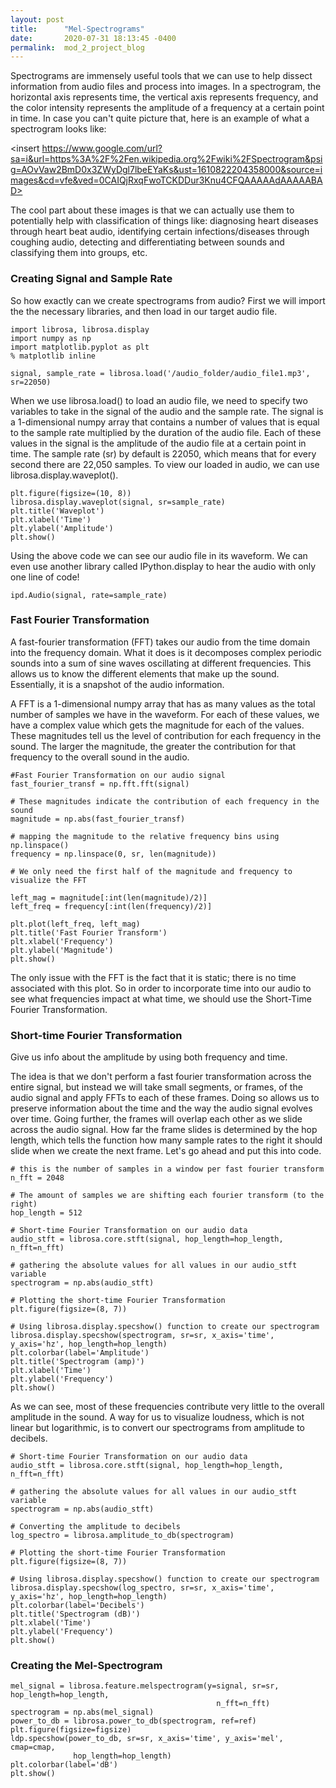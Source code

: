 ```yaml
---
layout: post
title:      "Mel-Spectrograms"
date:       2020-07-31 18:13:45 -0400
permalink:  mod_2_project_blog
---
```


Spectrograms are immensely useful tools that we can use to help dissect information from audio files and process into images. In a spectrogram, the horizontal axis represents time, the vertical axis represents frequency, and the color intensity represents the amplitude of a frequency at a certain point in time. In case you can't quite picture that, here is an example of what a spectrogram looks like: 

<insert https://www.google.com/url?sa=i&url=https%3A%2F%2Fen.wikipedia.org%2Fwiki%2FSpectrogram&psig=AOvVaw2BmD0x3ZWyDgl7lbeEYaKs&ust=1610822204358000&source=images&cd=vfe&ved=0CAIQjRxqFwoTCKDDur3Knu4CFQAAAAAdAAAAABAD>

The cool part about these images is that we can actually use them to potentially help with classification of things like: diagnosing heart diseases through heart beat audio, identifying certain infections/diseases through coughing audio, detecting and differentiating between sounds and classifying them into groups, etc.

### Creating Signal and Sample Rate

So how exactly can we create spectrograms from audio? First we will import the the necessary libraries, and then load in our target audio file.

```
import librosa, librosa.display
import numpy as np
import matplotlib.pyplot as plt
% matplotlib inline

signal, sample_rate = librosa.load('/audio_folder/audio_file1.mp3', sr=22050)
```

When we use librosa.load() to load an audio file, we need to specify two variables to take in the signal of the audio and the sample rate. The signal is a 1-dimensional numpy array that contains a number of values that is equal to the sample rate multiplied by the duration of the audio file. Each of these values in the signal is the amplitude of the audio file at a certain point in time. The sample rate (sr) by default is 22050, which means that for every second there are 22,050 samples. To view our loaded in audio, we can use librosa.display.waveplot().

```
plt.figure(figsize=(10, 8))
librosa.display.waveplot(signal, sr=sample_rate)
plt.title('Waveplot')
plt.xlabel('Time')
plt.ylabel('Amplitude')
plt.show()
```

Using the above code we can see our audio file in its waveform. We can even use another library called IPython.display to hear the audio with only one line of code!

```
ipd.Audio(signal, rate=sample_rate)
```

### Fast Fourier Transformation

A fast-fourier transformation (FFT) takes our audio from the time domain into the frequency domain. What it does is it decomposes complex periodic sounds into a sum of sine waves oscillating at different frequencies. This allows us to know the different elements that make up the sound. Essentially, it is a snapshot of the audio information.

A FFT is a 1-dimensional numpy array that has as many values as the total number of samples we have in the waveform. For each of these values, we have a complex value which gets the magnitude for each of the values. These magnitudes tell us the level of contribution for each frequency in the sound. The larger the magnitude, the greater the contribution for that frequency to the overall sound in the audio.

```
#Fast Fourier Transformation on our audio signal
fast_fourier_transf = np.fft.fft(signal)

# These magnitudes indicate the contribution of each frequency in the sound
magnitude = np.abs(fast_fourier_transf)

# mapping the magnitude to the relative frequency bins using np.linspace()
frequency = np.linspace(0, sr, len(magnitude))

# We only need the first half of the magnitude and frequency to visualize the FFT

left_mag = magnitude[:int(len(magnitude)/2)]
left_freq = frequency[:int(len(frequency)/2)]

plt.plot(left_freq, left_mag)
plt.title('Fast Fourier Transform')
plt.xlabel('Frequency')
plt.ylabel('Magnitude')
plt.show()
```

The only issue with the FFT is the fact that it is static; there is no time associated with this plot. So in order to incorporate time into our audio to see what frequencies impact at what time, we should use the Short-Time Fourier Transformation.

### Short-time Fourier Transformation

Give us info about the amplitude by using both frequency and time. 

The idea is that we don't perform a fast fourier transformation across the entire signal, but instead we will take small segments, or frames, of the audio signal and apply FFTs to each of these frames. Doing so allows us to preserve information about the time and the way the audio signal evolves over time. Going further, the frames will overlap each other as we slide across the audio signal. How far the frame slides is determined by the hop length, which tells the function how many sample rates to the right it should slide when we create the next frame. Let's go ahead and put this into code.

```
# this is the number of samples in a window per fast fourier transform
n_fft = 2048

# The amount of samples we are shifting each fourier transform (to the right)
hop_length = 512

# Short-time Fourier Transformation on our audio data
audio_stft = librosa.core.stft(signal, hop_length=hop_length, n_fft=n_fft)

# gathering the absolute values for all values in our audio_stft variable
spectrogram = np.abs(audio_stft)

# Plotting the short-time Fourier Transformation
plt.figure(figsize=(8, 7))

# Using librosa.display.specshow() function to create our spectrogram
librosa.display.specshow(spectrogram, sr=sr, x_axis='time', y_axis='hz', hop_length=hop_length)
plt.colorbar(label='Amplitude')
plt.title('Spectrogram (amp)')
plt.xlabel('Time')
plt.ylabel('Frequency')
plt.show()
```

As we can see, most of these frequencies contribute very little to the overall amplitude in the sound. A way for us to visualize loudness, which is not linear but logarithmic, is to convert our spectrograms from amplitude to decibels. 

```
# Short-time Fourier Transformation on our audio data
audio_stft = librosa.core.stft(signal, hop_length=hop_length, n_fft=n_fft)

# gathering the absolute values for all values in our audio_stft variable
spectrogram = np.abs(audio_stft)

# Converting the amplitude to decibels
log_spectro = librosa.amplitude_to_db(spectrogram)

# Plotting the short-time Fourier Transformation
plt.figure(figsize=(8, 7))

# Using librosa.display.specshow() function to create our spectrogram
librosa.display.specshow(log_spectro, sr=sr, x_axis='time', y_axis='hz', hop_length=hop_length)
plt.colorbar(label='Decibels')
plt.title('Spectrogram (dB)')
plt.xlabel('Time')
plt.ylabel('Frequency')
plt.show()
```

### Creating the Mel-Spectrogram

```
mel_signal = librosa.feature.melspectrogram(y=signal, sr=sr, hop_length=hop_length, 
                                              n_fft=n_fft)
spectrogram = np.abs(mel_signal)
power_to_db = librosa.power_to_db(spectrogram, ref=ref)
plt.figure(figsize=figsize)
ldp.specshow(power_to_db, sr=sr, x_axis='time', y_axis='mel', cmap=cmap, 
              hop_length=hop_length)
plt.colorbar(label='dB')
plt.show()
```





